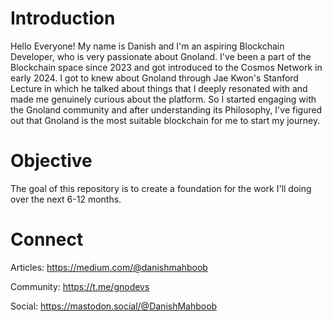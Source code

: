 # Introduction
Hello Everyone! My name is Danish and I'm an aspiring Blockchain Developer, who is very passionate about Gnoland. I've been a part of the Blockchain space since 2023 and got introduced to the Cosmos Network in early 2024. I got to knew about Gnoland through Jae Kwon's Stanford Lecture in which he talked about things that I deeply resonated with and made me genuinely curious about the platform. So I started engaging with the Gnoland community and after understanding its Philosophy, I've figured out that Gnoland is the most suitable blockchain for me to start my journey.

# Objective
The goal of this repository is to create a foundation for the work I'll doing over the next 6-12 months. 

# Connect
Articles:
https://medium.com/@danishmahboob

Community:
https://t.me/gnodevs

Social: 
https://mastodon.social/@DanishMahboob


